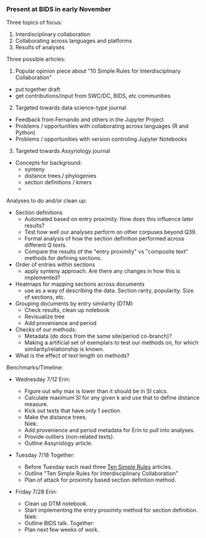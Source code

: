 ### Present at BIDS in early November  

Three topics of focus:  
1) Interdisciplinary collaboration  
2) Collaborating across languages and platforms
3) Results of analyses  

Three possible articles:
1) Popular opinion piece about "10 Simple Rules for Interdisciplinary Collaboration"  
  - put together draft
  - get contributions/input from SWC/DC, BIDS, etc communities
2) Targeted towards data science-type journal  
  - Feedback from Fernando and others in the Jupyter Project
  - Problems / opportunities with collaborating across languages (R and Python)
  - Problems / opportunities with version controling Jupyter Notebooks
3) Targeted towards Assyriology journal  
  - Concepts for background:
    - synteny
    - distance trees / phylogenies
    - section definitions / kmers
    - 
    
Analyses to do and/or clean up:
- Section definitions
  - Automated based on entry proximity. How does this influence later results? 
  - Test how well our analyses perform on other corpuses beyond Q39. 
  - Formal analysis of how the section definition performed across different Q texts.
  - Compare the results of the "entry proximity" vs "composite text" methods for defining sections.
- Order of entries within sections
  - apply synteny approach. Are there any changes in how this is implemented?
 - Heatmaps for mapping sections across documents  
    - use as a way of describing the data. Section rarity, popularity. Size of sections, etc. 
 - Grouping documents by entry similarity (DTM)
    - Check results, clean up notebook  
    - Revisualize tree  
    - Add proveniance and period 
 - Checks of our methods:
    - Metadata (do docs from the same site/period co-branch)?
    - Making a artificial set of exemplars to test our methods on, for which similarity/relationship is known.
 - What is the effect of text length on methods? 
  
  
  Benchmarks/Timeline:
  - Wednesday 7/12
    Erin: 
    - Figure out why max is lower than it should be in SI calcs.
    - Calculate maximum SI for any given k and use that to define distance measure.
    - Kick out texts that have only 1 section.
    - Make the distance trees.  
    Niek: 
    - Add provenience and period metadata for Erin to pull into analyses.
    - Provide outliers (non-related texts). 
    - Outline Assyriology article.
    
  - Tuesday 7/18
    Together:
    - Before Tuesday each read three [Ten Simple Rules](http://collections.plos.org/ten-simple-rules) articles.
    - Outline "Ten Simple Rules for Interdisciplinary Collaboration"
    - Plan of attack for proximity based section defintion method.
    
  - Friday 7/28
    Erin: 
      - Clean up DTM notebook.
      - Start implementing the entry proximity method for section definition. 
    Niek:
      - Outline BIDS talk.
    Together: 
      - Plan next few weeks of work. 

